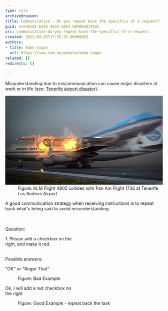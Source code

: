 ```yaml
---
type: rule
archivedreason: 
title: Communication - Do you repeat back the specifics of a request?
guid: ecee61d1-bd2b-45a5-a052-b8700dd125d1
uri: communication-do-you-repeat-back-the-specifics-of-a-request
created: 2012-09-25T17:55:35.0000000Z
authors:
- title: Adam Cogan
  url: https://ssw.com.au/people/adam-cogan
related: []
redirects: []

---
```



<p>​​​​Misunderstanding due to miscommunication can cause major disasters at work or in life (see: ​<a href="https://en.wikipedia.org/wiki/Tenerife_airport_disaster" target="_blank">Tenerife airport disaster</a>).<br></p><dl class="badImage"><dt>
      <img src="flight-accident-1977.jpg" alt="flight-accident-1977.jpg" />
   </dt><dd>Figure: KLM Flight 4805 collides with Pan Am Flight 1736 at Tenerife Los Rodeos Airport</dd></dl><p>​​A good communication strategy when receiving instructions is to repeat back what's being said to avoid misunderstanding.</p>
<br><excerpt class='endintro'></excerpt><br>
Question:  
<div><p class="ssw15-rteElement-GreyBox" style="width:45%;">1. Please add a checkbox on the right, and make it red.<br></p>  
   <div>Possible answers:
      <dl class="bad"><p class="ssw15-rteElement-GreyBox" style="width:45%;">"OK" or "Roger That"<br></p><dd>Figure: Bad Example</dd></dl><dl class="good">
         <p class="ssw15-rteElement-GreyBox" style="width:45%;">Ok, I will add a red checkbox on the right<br></p><dd>Figure: Good Example - repeat back the task<br></dd></dl></div></div>


